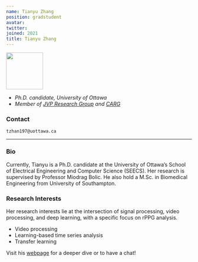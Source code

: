 ```yaml
---
name: Tianyu Zhang
position: gradstudent
avatar:
twitter:
joined: 2021
title: Tianyu Zhang
---
```


<img width="100" src="{{site.baseurl}}/images/people/{{page.avatar}}" data-action="zoom">

- _Ph.D. candidate, University of Ottawa_<br>
- _Member of [JVP Research Group](https://carg-uottawa.github.io/jvp/) and [CARG](https://carg-uottawa.github.io/)_


### Contact

<i class="fa fa-envelope-o"></i>  `tzhan197@uottawa.ca`<br>

<hr>

### Bio

Currently, Tianyu is a Ph.D. candidate at the University of Ottawa’s School of Electrical Engineering and Computer Science (SEECS). Her research is supervised by Professor Miodrag Bolic. He also hold a M.Sc. in Biomedical Engineering from University of Southampton.

### Research Interests

Her research interests lie at the intersection of signal processing, video processing, and deep learning, with a specific focus on rPPG analysis.

- Video processing
- Learning-based time series analysis
- Transfer learning


Visit his [webpage](https://fardaddadboud.github.io/) for a deeper dive or to have a chat!
